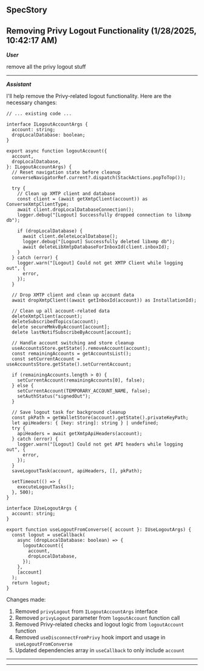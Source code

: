 ## SpecStory

## Removing Privy Logout Functionality (1/28/2025, 10:42:17 AM)

_**User**_

remove all the privy logout stuff

---

_**Assistant**_

I'll help remove the Privy-related logout functionality. Here are the necessary changes:

```typescript:utils/logout/index.tsx
// ... existing code ...

interface ILogoutAccountArgs {
  account: string;
  dropLocalDatabase: boolean;
}

export async function logoutAccount({
  account,
  dropLocalDatabase,
}: ILogoutAccountArgs) {
  // Reset navigation state before cleanup
  converseNavigatorRef.current?.dispatch(StackActions.popToTop());

  try {
    // Clean up XMTP client and database
    const client = (await getXmtpClient(account)) as ConverseXmtpClientType;
    await client.dropLocalDatabaseConnection();
    logger.debug("[Logout] Successfully dropped connection to libxmp db");

    if (dropLocalDatabase) {
      await client.deleteLocalDatabase();
      logger.debug("[Logout] Successfully deleted libxmp db");
      await deleteLibXmtpDatabaseForInboxId(client.inboxId);
    }
  } catch (error) {
    logger.warn("[Logout] Could not get XMTP Client while logging out", {
      error,
    });
  }

  // Drop XMTP client and clean up account data
  await dropXmtpClient((await getInboxId(account)) as InstallationId);

  // Clean up all account-related data
  deleteXmtpClient(account);
  deleteSubscribedTopics(account);
  delete secureMmkvByAccount[account];
  delete lastNotifSubscribeByAccount[account];

  // Handle account switching and store cleanup
  useAccountsStore.getState().removeAccount(account);
  const remainingAccounts = getAccountsList();
  const setCurrentAccount = useAccountsStore.getState().setCurrentAccount;

  if (remainingAccounts.length > 0) {
    setCurrentAccount(remainingAccounts[0], false);
  } else {
    setCurrentAccount(TEMPORARY_ACCOUNT_NAME, false);
    setAuthStatus("signedOut");
  }

  // Save logout task for background cleanup
  const pkPath = getWalletStore(account).getState().privateKeyPath;
  let apiHeaders: { [key: string]: string } | undefined;
  try {
    apiHeaders = await getXmtpApiHeaders(account);
  } catch (error) {
    logger.warn("[Logout] Could not get API headers while logging out", {
      error,
    });
  }
  saveLogoutTask(account, apiHeaders, [], pkPath);

  setTimeout(() => {
    executeLogoutTasks();
  }, 500);
}

interface IUseLogoutArgs {
  account: string;
}

export function useLogoutFromConverse({ account }: IUseLogoutArgs) {
  const logout = useCallback(
    async (dropLocalDatabase: boolean) => {
      logoutAccount({
        account,
        dropLocalDatabase,
      });
    },
    [account]
  );
  return logout;
}
```

Changes made:
1. Removed `privyLogout` from `ILogoutAccountArgs` interface
2. Removed `privyLogout` parameter from `logoutAccount` function call
3. Removed Privy-related checks and logout logic from `logoutAccount` function
4. Removed `useDisconnectFromPrivy` hook import and usage in `useLogoutFromConverse`
5. Updated dependencies array in `useCallback` to only include `account`

---



---

